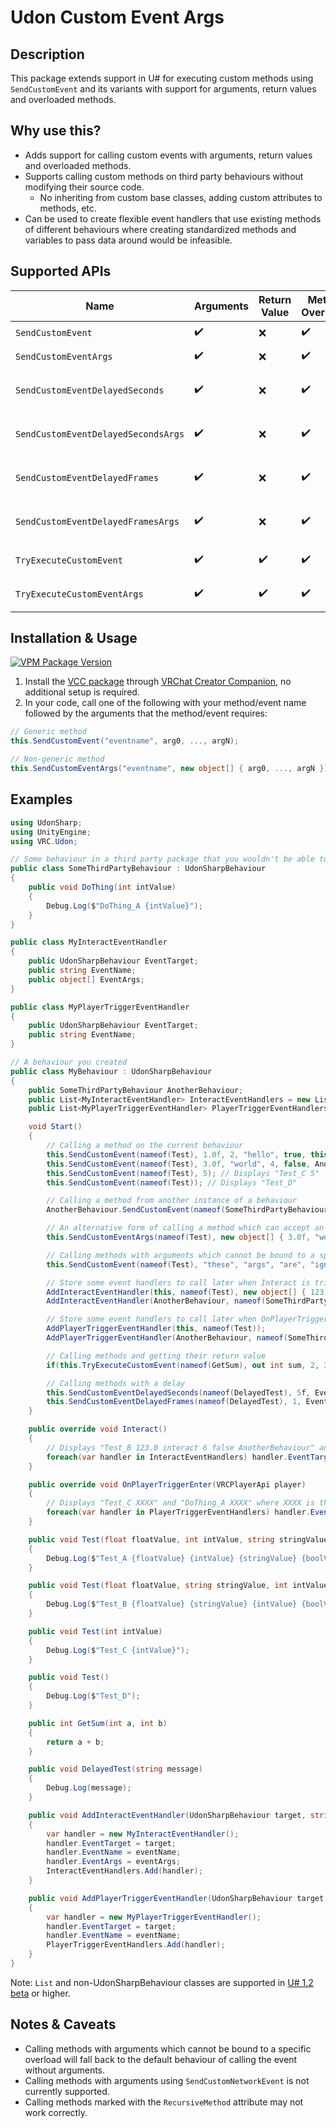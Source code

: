 # Udon Custom Event Args
## Description
This package extends support in U# for executing custom methods using `SendCustomEvent` and its variants with support for arguments, return values and overloaded methods.

## Why use this?
 - Adds support for calling custom events with arguments, return values and overloaded methods.
 - Supports calling custom methods on third party behaviours without modifying their source code.
   - No inheriting from custom base classes, adding custom attributes to methods, etc.
 - Can be used to create flexible event handlers that use existing methods of different behaviours where creating standardized methods and variables to pass data around would be infeasible.

## Supported APIs
| Name | Arguments | Return Value | Method Overloads | API |
| --- | --- | --- | --- | --- |
| `SendCustomEvent` | :heavy_check_mark: | :x: | :heavy_check_mark: | `void SendCustomEvent<T0, ..., TN>(string eventName, T0 arg0, ..., TN argN)` |
| `SendCustomEventArgs` | :heavy_check_mark: | :x: | :heavy_check_mark: | `void SendCustomEventArgs(string eventName, object[] args)` |
| `SendCustomEventDelayedSeconds` | :heavy_check_mark: | :x: | :heavy_check_mark: | `void SendCustomEventDelayedSeconds<T0, ..., TN>(string eventName, float delaySeconds, EventTiming eventTiming, T arg0, ..., T argN)` |
| `SendCustomEventDelayedSecondsArgs` | :heavy_check_mark: | :x: | :heavy_check_mark: | `void SendCustomEventDelayedSecondsArgs(string eventName, float delaySeconds, EventTiming eventTiming, object[] args)` |
| `SendCustomEventDelayedFrames` | :heavy_check_mark: | :x: | :heavy_check_mark: | `void SendCustomEventDelayedFrames<T0, ..., TN>(string eventName, int delayFrames, EventTiming eventTiming, T arg0, ..., T argN)` |
| `SendCustomEventDelayedFramesArgs` | :heavy_check_mark: | :x: | :heavy_check_mark: | `void SendCustomEventDelayedFramesArgs(string eventName, int delayFrames, EventTiming eventTiming, object[] args)` |
| `TryExecuteCustomEvent` | :heavy_check_mark: | :heavy_check_mark: | :heavy_check_mark: | `bool TryExecuteCustomEvent<TResult, T0, ..., TN>(string eventName, out TResult returnValue, T arg0, ..., T argN)` |
| `TryExecuteCustomEventArgs` | :heavy_check_mark: | :heavy_check_mark: | :heavy_check_mark: | `bool TryExecuteCustomEventArgs<TResult>(string eventName, out TResult returnValue, object[] args)` |

## Installation & Usage
[![VPM Package Version](https://img.shields.io/vpm/v/com.genesis.udoncustomeventargs?repository_url=https%3A%2F%2Fngenesis.github.io%2FUdonCustomEventArgs%2Findex.json)](https://ngenesis.github.io/UdonCustomEventArgs)

1. Install the [VCC package](https://ngenesis.github.io/UdonCustomEventArgs/index.json) through [VRChat Creator Companion](https://vcc.docs.vrchat.com/guides/community-repositories/#how-to-add-a-community-repository), no additional setup is required.
2. In your code, call one of the following with your method/event name followed by the arguments that the method/event requires:
```csharp
// Generic method
this.SendCustomEvent("eventname", arg0, ..., argN);

// Non-generic method
this.SendCustomEventArgs("eventname", new object[] { arg0, ..., argN });
```

## Examples
```csharp
using UdonSharp;
using UnityEngine;
using VRC.Udon;

// Some behaviour in a third party package that you wouldn't be able to modify the source code of
public class SomeThirdPartyBehaviour : UdonSharpBehaviour
{
    public void DoThing(int intValue)
    {
        Debug.Log($"DoThing_A {intValue}");
    }
}

public class MyInteractEventHandler
{
    public UdonSharpBehaviour EventTarget;
    public string EventName;
    public object[] EventArgs;
}

public class MyPlayerTriggerEventHandler
{
    public UdonSharpBehaviour EventTarget;
    public string EventName;
}

// A behaviour you created
public class MyBehaviour : UdonSharpBehaviour
{
    public SomeThirdPartyBehaviour AnotherBehaviour;
    public List<MyInteractEventHandler> InteractEventHandlers = new List<MyInteractEventHandler>();
    public List<MyPlayerTriggerEventHandler> PlayerTriggerEventHandlers = new List<MyPlayerTriggerEventHandler>();

    void Start()
    {
        // Calling a method on the current behaviour
        this.SendCustomEvent(nameof(Test), 1.0f, 2, "hello", true, this); // Displays "Test_A 1.0 2 hello true ThisBehaviour"
        this.SendCustomEvent(nameof(Test), 3.0f, "world", 4, false, AnotherBehaviour); // Displays "Test_B 3.0 world 4 false AnotherBehaviour"
        this.SendCustomEvent(nameof(Test), 5); // Displays "Test_C 5"
        this.SendCustomEvent(nameof(Test)); // Displays "Test_D"

        // Calling a method from another instance of a behaviour
        AnotherBehaviour.SendCustomEvent(nameof(SomeThirdPartyBehaviour.DoThing), 6); // Displays "DoThing_A 6"

        // An alternative form of calling a method which can accept an object array containing each method argument
        this.SendCustomEventArgs(nameof(Test), new object[] { 3.0f, "world", 4, false, AnotherBehaviour }); // Displays "Test_B 3.0 world 4 false AnotherBehaviour"

        // Calling methods with arguments which cannot be bound to a specific overload will fall back to the default behaviour of calling the event without arguments
        this.SendCustomEvent(nameof(Test), "these", "args", "are", "ignored"); // Displays "Test_D"

        // Store some event handlers to call later when Interact is triggered
        AddInteractEventHandler(this, nameof(Test), new object[] { 123.0f, "interact", 6, false, AnotherBehaviour });
        AddInteractEventHandler(AnotherBehaviour, nameof(SomeThirdPartyBehaviour.DoThing), new object[] { 42 });

        // Store some event handlers to call later when OnPlayerTriggerEnter is triggered
        AddPlayerTriggerEventHandler(this, nameof(Test));
        AddPlayerTriggerEventHandler(AnotherBehaviour, nameof(SomeThirdPartyBehaviour.DoThing));

        // Calling methods and getting their return value
        if(this.TryExecuteCustomEvent(nameof(GetSum), out int sum, 2, 3)) Debug.Log($"2 + 3 = {sum}"); // Displays "2 + 3 = 5"

        // Calling methods with a delay
        this.SendCustomEventDelayedSeconds(nameof(DelayedTest), 5f, EventTiming.Update, "This message appears later!"); // Displays "This message appears later!" after 5 seconds
        this.SendCustomEventDelayedFrames(nameof(DelayedTest), 1, EventTiming.LateUpdate, "This message appears on the next frame!"); // Displays "This message appears on the next frame!" in the next frame
    }

    public override void Interact()
    {
        // Displays "Test_B 123.0 interact 6 false AnotherBehaviour" and "DoThing_A 42"
        foreach(var handler in InteractEventHandlers) handler.EventTarget.SendCustomEventArgs(handler.EventName, handler.EventArgs);
    }

    public override void OnPlayerTriggerEnter(VRCPlayerApi player)
    {
        // Displays "Test_C XXXX" and "DoThing_A XXXX" where XXXX is the playerId that was passed in
        foreach(var handler in PlayerTriggerEventHandlers) handler.EventTarget.SendCustomEvent(handler.EventName, player.playerId);
    }

    public void Test(float floatValue, int intValue, string stringValue, bool boolValue, UdonSharpBehaviour behaviourValue)
    {
        Debug.Log($"Test_A {floatValue} {intValue} {stringValue} {boolValue} {behaviourValue.name}");
    }

    public void Test(float floatValue, string stringValue, int intValue, bool boolValue, UdonBehaviour behaviourValue)
    {
        Debug.Log($"Test_B {floatValue} {stringValue} {intValue} {boolValue} {behaviourValue.name}");
    }

    public void Test(int intValue)
    {
        Debug.Log($"Test_C {intValue}");
    }

    public void Test()
    {
        Debug.Log($"Test_D");
    }

    public int GetSum(int a, int b)
    {
        return a + b;
    }

    public void DelayedTest(string message)
    {
        Debug.Log(message);
    }

    public void AddInteractEventHandler(UdonSharpBehaviour target, string eventName, object[] eventArgs)
    {
        var handler = new MyInteractEventHandler();
        handler.EventTarget = target;
        handler.EventName = eventName;
        handler.EventArgs = eventArgs;
        InteractEventHandlers.Add(handler);
    }

    public void AddPlayerTriggerEventHandler(UdonSharpBehaviour target, string eventName)
    {
        var handler = new MyPlayerTriggerEventHandler();
        handler.EventTarget = target;
        handler.EventName = eventName;
        PlayerTriggerEventHandlers.Add(handler);
    }
}
```
Note: `List` and non-UdonSharpBehaviour classes are supported in [U# 1.2 beta](https://github.com/MerlinVR/UdonSharp/releases) or higher.

## Notes & Caveats
 - Calling methods with arguments which cannot be bound to a specific overload will fall back to the default behaviour of calling the event without arguments.
 - Calling methods with arguments using `SendCustomNetworkEvent` is not currently supported.
 - Calling methods marked with the `RecursiveMethod` attribute may not work correctly.
